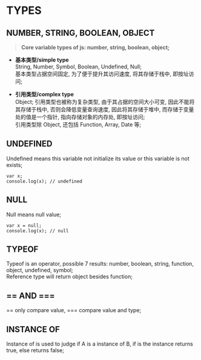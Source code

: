# **TYPES**

## **NUMBER, STRING, BOOLEAN, OBJECT**
> **Core variable types of js: number, string, boolean, object;**  

- **基本类型/simple type**  
String, Number, Symbol, Boolean, Undefined, Null;  
基本类型占据空间固定, 为了便于提升其访问速度, 将其存储于栈中, 即按址访问;  

- **引用类型/complex type**  
Object;
引用类型也被称为复杂类型, 由于其占据的空间大小可变, 因此不能将其存储于栈中, 否则会降低变量查询速度, 因此将其存储于堆中, 
而存储于变量处的值是一个指针, 指向存储对象的内存处, 即按址访问;   
引用类型除 Object, 还包括 Function, Array, Date 等;


## **UNDEFINED**
Undefined means this variable not initialize its value or this variable is not exists;
```
var x;
console.log(x); // undefined
```

## **NULL**
Null means null value;
```
var x = null;
console.log(x); // null
```

## **TYPEOF**
Typeof is an operator, possible 7 results: number, boolean, string, function, object, undefined, symbol;  
Reference type will return object besides function;

## **== AND ===**
== only compare value, === compare value and type;

## **INSTANCE OF**
Instance of is used to judge if A is a instance of B, if is the instance returns true, else returns false;





